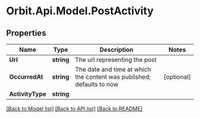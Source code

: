 # Orbit.Api.Model.PostActivity
## Properties

Name | Type | Description | Notes
------------ | ------------- | ------------- | -------------
**Url** | **string** | The url representing the post | 
**OccurredAt** | **string** | The date and time at which the content was published; defaults to now | [optional] 
**ActivityType** | **string** |  | 

[[Back to Model list]](../README.md#documentation-for-models) [[Back to API list]](../README.md#documentation-for-api-endpoints) [[Back to README]](../README.md)

